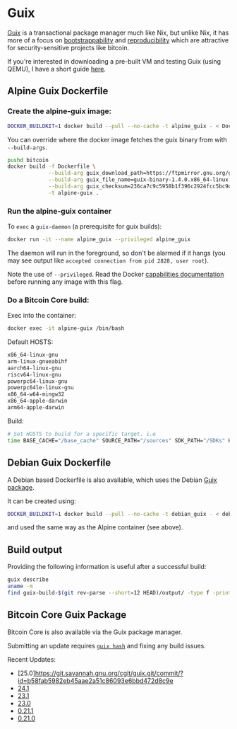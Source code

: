 # Guix

[Guix](https://www.gnu.org/software/guix/) is a transactional package manager much like Nix, but unlike Nix, it has more of a focus on [bootstrappability](https://www.gnu.org/software/guix/manual/en/html_node/Bootstrapping.html) and [reproducibility](https://www.gnu.org/software/guix/blog/tags/reproducible-builds/) which are attractive for security-sensitive projects like bitcoin.

If you're interested in downloading a pre-built VM and testing Guix (using QEMU), I have a short guide [here](vm-intro.md).

## Alpine Guix Dockerfile

### Create the alpine-guix image:

```bash
DOCKER_BUILDKIT=1 docker build --pull --no-cache -t alpine_guix - < Dockerfile
```

You can override where the docker image fetches the guix binary from with `--build-args`.

```bash
pushd bitcoin
docker build -f Dockerfile \
             --build-arg guix_download_path=https://ftpmirror.gnu.org/gnu/guix/ \
             --build-arg guix_file_name=guix-binary-1.4.0.x86_64-linux.tar.xz \
             --build-arg guix_checksum=236ca7c9c5958b1f396c2924fcc5bc9d6fdebcb1b4cf3c7c6d46d4bf660ed9c9 \
             -t alpine-guix .
```

### Run the alpine-guix container

To `exec` a `guix-daemon` (a prerequisite for guix builds):

```bash
docker run -it --name alpine_guix --privileged alpine_guix
```

The daemon will run in the foreground, so don't be alarmed if it hangs (you may see output like `accepted connection from pid 2828, user root`).

Note the use of `--privileged`. Read the Docker [capabilities documentation](https://docs.docker.com/engine/reference/run/#runtime-privilege-and-linux-capabilities) before running any image with this flag.

### Do a Bitcoin Core build:

Exec into the container:

```bash
docker exec -it alpine-guix /bin/bash
```

Default HOSTS:
```bash
x86_64-linux-gnu
arm-linux-gnueabihf
aarch64-linux-gnu
riscv64-linux-gnu
powerpc64-linux-gnu
powerpc64le-linux-gnu
x86_64-w64-mingw32
x86_64-apple-darwin
arm64-apple-darwin
```

Build:

```bash
# Set HOSTS to build for a specific target. i.e
time BASE_CACHE="/base_cache" SOURCE_PATH="/sources" SDK_PATH="/SDKs" HOSTS="x86_64-w64-mingw32" ./contrib/guix/guix-build
```

## Debian Guix Dockerfile

A Debian based Dockerfile is also available, which uses the Debian [Guix package](https://packages.debian.org/trixie/guix).

It can be created using:
```bash
DOCKER_BUILDKIT=1 docker build --pull --no-cache -t debian_guix - < debian.Dockerfile
```

and used the same way as the Alpine container (see above).

## Build output

Providing the following information is useful after a successful build:
```bash
guix describe
uname -m
find guix-build-$(git rev-parse --short=12 HEAD)/output/ -type f -print0 | env LC_ALL=C sort -z | xargs -r0 sha256sum
```

## Bitcoin Core Guix Package

Bitcoin Core is also available via the Guix package manager.

Submitting an update requires [`guix hash`](https://guix.gnu.org/manual/en/html_node/Invoking-guix-hash.html#Invoking-guix-hash) and fixing any build issues. 

Recent Updates:

* [25.0]https://git.savannah.gnu.org/cgit/guix.git/commit/?id=b58fab5982eb45aae2a51c86093e6bbd472d8c9e
* [24.1](https://git.savannah.gnu.org/cgit/guix.git/commit/?id=0aab24855238cc7c7a31066ab39cd94e534b857f)
* [23.1](https://git.savannah.gnu.org/cgit/guix.git/commit/?id=3c8d0f9e71bbddfb5b1f098c713ff37553f0efcc)
* [23.0](https://git.savannah.gnu.org/cgit/guix.git/commit/?id=79e40b6ce8e4f5f499ea338aede75a0810a210c1)
* [0.21.1](https://git.savannah.gnu.org/cgit/guix.git/commit/?id=2fc9d513811e4a737bd7337545732337641d2738)
* [0.21.0](https://git.savannah.gnu.org/cgit/guix.git/commit/?id=d3c8aa3f8214434c8ba819984ed4513796a09e38)
